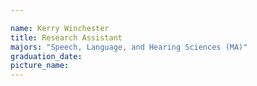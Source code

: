```yaml
---

name: Kerry Winchester
title: Research Assistant
majors: "Speech, Language, and Hearing Sciences (MA)"
graduation_date: 
picture_name: 
---
```

    
    
